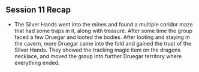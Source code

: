 ## Session 11 Recap

- The Silver Hands went into the mines and found a multiple coridor maze that had some traps in it, along with treasure. After some time the group faced a few Druegar and looted the bodies. After looting and staying in the cavern, more Druegar came into the fold and gained the trust of the Silver Hands. They showed the tracking magic item on the dragons necklace, and moved the group into further Druegar territory where everything ended. 
